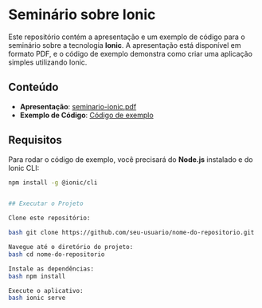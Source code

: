 # Seminário sobre Ionic

Este repositório contém a apresentação e um exemplo de código para o seminário sobre a tecnologia **Ionic**. A apresentação está disponível em formato PDF, e o código de exemplo demonstra como criar uma aplicação simples utilizando Ionic.

## Conteúdo

- **Apresentação**: [seminario-ionic.pdf](https://github.com/andrefilipe1310/seminariomobile-ionic/tree/main/aprensentacao)
- **Exemplo de Código**: [Código de exemplo](https://github.com/andrefilipe1310/seminariomobile-ionic/tree/main/codigo-exemplo)

## Requisitos

Para rodar o código de exemplo, você precisará do **Node.js** instalado e do Ionic CLI:

```bash
npm install -g @ionic/cli


## Executar o Projeto

Clone este repositório:

bash git clone https://github.com/seu-usuario/nome-do-repositorio.git

Navegue até o diretório do projeto:
bash cd nome-do-repositorio

Instale as dependências:
bash npm install

Execute o aplicativo:
bash ionic serve

